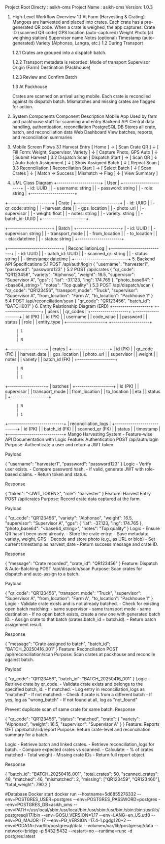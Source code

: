 Project Root Directy : asikh-oms
Project Name : asikh-oms
Version: 1.0.3

1. High-Level Workflow Overview
   1.1 At Farm (Harvesting & Crating)
   Mangoes are harvested and placed into crates.
   Each crate has a pre-generated QR code.
   When a crate is weighed, the app captures:
   Crate ID (scanned QR code)
   GPS location (auto-captured)
   Weight
   Photo (at weighing station)
   Supervisor name
   Notes (optional)
   Timestamp (auto-generated)
   Variety (Alphonso, Langra, etc.)
   1.2 During Transport

   1.2.1 Crates are grouped into a dispatch batch.

   1.2.2 Transport metadata is recorded:
   Mode of transport
   Supervisor
   Origin (Farm)
   Destination (Packhouse)

   1.2.3 Review and Confirm Batch

   1.3 At Packhouse

   Crates are scanned on arrival using mobile.
   Each crate is reconciled against its dispatch batch.
   Mismatches and missing crates are flagged for action.

2. System Components
   Component Description
   Mobile App Used by farm and packhouse staff for scanning and entry
   Backend API Central data handling, authentication, reconciliation
   PostgreSQL DB Stores all crate, batch, and reconciliation data
   Web Dashboard View batches, reports, and reconciliation summaries
3. Mobile Screen Flows
   3.1 Harvest Entry
   [ Home ] -> [ Scan Crate QR ]
   ↓
   [ Fill Form: Weight, Supervisor, Variety ]
   ↓
   [ Capture Photo, GPS Auto ]
   ↓
   [ Submit Harvest ]
   3.2 Dispatch Scan
   [ Dispatch Start ] -> [ Scan QR ]
   ↓
   [ Auto-batch Assignment ]
   ↓
   [ Show Assigned Batch ]
   ↓
   [ Repeat Scan ]
   3.3 Reconciliation
   [ Reconciliation Start ] -> [ Select Batch ]
   ↓
   [ Scan Crates ]
   ↓
   [ Match -> Success | Mismatch -> Flag ]
   ↓
   [ View Summary ]
4. UML Class Diagram
   +----------------------+
   | User |
   +----------------------+
   | - id: UUID |
   | - username: string |
   | - password: string |
   | - role: string |
   +----------------------+

+----------------------+
| Crate |
+----------------------+
| - id: UUID |
| - qr_code: string |
| - harvest_date |
| - gps_location |
| - photo_url |
| - supervisor |
| - weight: float |
| - notes: string |
| - variety: string |
| - batch_id: UUID |
+----------------------+

+----------------------+
| Batch |
+----------------------+
| - id: UUID |
| - supervisor: string |
| - transport_mode |
| - from_location |
| - to_location |
| - eta: datetime |
| - status: string |
+----------------------+

+---------------------------+
| ReconciliationLog |
+---------------------------+
| - id: UUID |
| - batch_id: UUID |
| - scanned_qr: string |
| - status: string |
| - timestamp: datetime |
+---------------------------+ 5. Backend API Specifications
5.1 POST /api/auth/login
{
"username": "harvester1",
"password": "password123"
}
5.2 POST /api/crates
{
"qr_code": "QR123456",
"variety": "Alphonso",
"weight": 16.5,
"supervisor": "Supervisor A",
"gps": { "lat": -37.123, "lng": 174.765 },
"photo_base64": "<base64_string>",
"notes": "Top quality"
}
5.3 POST /api/dispatch/scan
{
"qr_code": "QR123456",
"transport_mode": "Truck",
"supervisor": "Supervisor A",
"from_location": "Farm A",
"to_location": "Packhouse 1"
}
5.4 POST /api/reconciliation/scan
{
"qr_code": "QR123456",
"batch_id": "BATCH001"
} 6. Entity Relationship Diagram (ERD)
+-------------------+ +-------------------+
| users | | qr_codes |
+-------------------+ +-------------------+
| id (PK) | | id (PK) |
| username | | code_value |
| password | | status |
| role | | entity_type |
+-------------------+ +-------------------+

         | 1
         |
         | N

+-------------------+
| crates |
+-------------------+
| id (PK) |
| qr_code (FK) |
| harvest_date |
| gps_location |
| photo_url |
| supervisor |
| weight |
| notes |
| variety |
| batch_id (FK) |
+-------------------+

         | N
         |
         | 1

+-------------------+
| batches |
+-------------------+
| id (PK) |
| supervisor |
| transport_mode |
| from_location |
| to_location |
| eta |
| status |
+-------------------+

         | N
         |
         | 1

+----------------------------+
| reconciliation_logs |
+----------------------------+
| id (PK) |
| batch_id (FK) |
| scanned_qr (FK) |
| status |
| timestamp |
+----------------------------+
Mango Harvesting System - Feature-wise API Documentation with Logic
Feature: Authentication
POST /api/auth/login
Purpose: Authenticate a user and return a JWT token.

Payload

{
"username": "harvester1",
"password": "password123"
}
Logic - Verify user exists. - Compare password hash. - If valid, generate JWT with role-based claims. - Return token and status.

Response

{
"token": "<JWT_TOKEN>",
"role": "harvester"
}
Feature: Harvest Entry
POST /api/crates
Purpose: Record crate data captured at the farm.

Payload

{
"qr_code": "QR123456",
"variety": "Alphonso",
"weight": 16.5,
"supervisor": "Supervisor A",
"gps": { "lat": -37.123, "lng": 174.765 },
"photo_base64": "<base64_string>",
"notes": "Top quality"
}
Logic - Ensure QR hasn't been used already. - Store the crate entry: - Save metadata: variety, weight, GPS - Decode and store photo (e.g., as URL or blob) - Set current timestamp as harvest_date - Return success message and crate ID.

Response

{
"message": "Crate recorded",
"crate_id": "QR123456"
}
Feature: Dispatch & Auto-Batching
POST /api/dispatch/scan
Purpose: Scan crates for dispatch and auto-assign to a batch.

Payload

{
"qr_code": "QR123456",
"transport_mode": "Truck",
"supervisor": "Supervisor A",
"from_location": "Farm A",
"to_location": "Packhouse 1"
}
Logic - Validate crate exists and is not already batched. - Check for existing open batch matching: - same supervisor - same transport mode - same destination - If no open batch exists, create a new one with generated batch ID. - Assign crate to that batch (crates.batch_id = batch.id). - Return batch assignment result.

Response

{
"message": "Crate assigned to batch",
"batch_id": "BATCH_20250416_001"
}
Feature: Reconciliation
POST /api/reconciliation/scan
Purpose: Scan crates at packhouse and reconcile against batch.

Payload

{
"qr_code": "QR123456",
"batch_id": "BATCH_20250416_001"
}
Logic - Retrieve crate by qr_code. - Validate crate exists and belongs to the specified batch_id. - If matched: - Log entry in reconciliation_logs as "matched" - If not matched: - Check if crate is from a different batch - If yes, log as "wrong_batch" - If not found at all, log as "not_found"

Prevent duplicate scan of same crate for same batch.
Response

{
"qr_code": "QR123456",
"status": "matched",
"crate": {
"variety": "Alphonso",
"weight": 16.5,
"supervisor": "Supervisor A"
}
}
Feature: Reports
GET /api/batch/:id/report
Purpose: Return crate-level and reconciliation summary for a batch.

Logic - Retrieve batch and linked crates. - Retrieve reconciliation_logs for batch. - Compare expected crates vs scanned. - Calculate: - % of crates matched - Total weight - Missing crate IDs - Return full report object.

Response

{
"batch_id": "BATCH_20250416_001",
"total_crates": 50,
"scanned_crates": 48,
"matched": 46,
"mismatched": 2,
"missing": ["QR123459", "QR123460"],
"total_weight": 790.2
}

#Database Docker start
docker run --hostname=5d6855276332 --env=POSTGRES_USER=postgres --env=POSTGRES_PASSWORD=postgres --env=POSTGRES_DB=asikh_oms --env=PATH=/usr/local/sbin:/usr/local/bin:/usr/sbin:/usr/bin:/sbin:/bin:/usr/lib/postgresql/17/bin --env=GOSU_VERSION=1.17 --env=LANG=en_US.utf8 --env=PG_MAJOR=17 --env=PG_VERSION=17.4-1.pgdg120+2 --env=PGDATA=/var/lib/postgresql/data --volume=/var/lib/postgresql/data --network=bridge -p 5432:5432 --restart=no --runtime=runc -d postgres:latest
